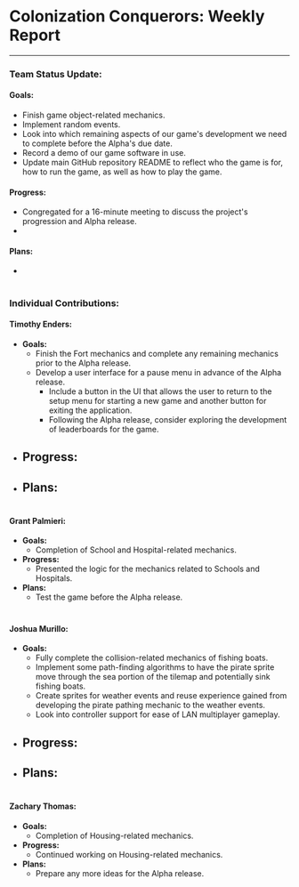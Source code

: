 # **Colonization Conquerors: Weekly Report**
___

### Team Status Update:
#### **Goals:**
- Finish game object-related mechanics.
- Implement random events.
- Look into which remaining aspects of our game's development we need to complete before the Alpha's due date.
- Record a demo of our game software in use.
- Update main GitHub repository README to reflect who the game is for, how to run the game, as well as how to play the game.

#### **Progress:**
- Congregated for a 16-minute meeting to discuss the project's progression and Alpha release.
- 

#### **Plans:**
- 


#
### Individual Contributions:

#### **Timothy Enders:**
- **Goals:**
  - Finish the Fort mechanics and complete any remaining mechanics prior to the Alpha release.
  - Develop a user interface for a pause menu in advance of the Alpha release.
    - Include a button in the UI that allows the user to return to the setup menu for starting a new game and another button for exiting the application.
    - Following the Alpha release, consider exploring the development of leaderboards for the game.
- **Progress:**
  - 
- **Plans:**
  - 

#
#### **Grant Palmieri:**
- **Goals:**
  - Completion of School and Hospital-related mechanics.
- **Progress:**
  - Presented the logic for the mechanics related to Schools and Hospitals.
- **Plans:**
  - Test the game before the Alpha release.

#
#### **Joshua Murillo:**
- **Goals:**
  - Fully complete the collision-related mechanics of fishing boats.
  - Implement some path-finding algorithms to have the pirate sprite move through the sea portion of the tilemap and potentially sink fishing boats.
  - Create sprites for weather events and reuse experience gained from developing the pirate pathing mechanic to the weather events.
  - Look into controller support for ease of LAN multiplayer gameplay.
- **Progress:**
  - 
- **Plans:**
  - 

#
#### **Zachary Thomas:**
- **Goals:**
  - Completion of Housing-related mechanics.
- **Progress:**
  - Continued working on Housing-related mechanics.
- **Plans:**
  - Prepare any more ideas for the Alpha release.
